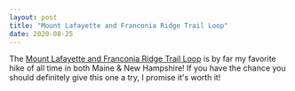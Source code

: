 ```yaml
---
layout: post
title: "Mount Lafayette and Franconia Ridge Trail Loop"
date: 2020-08-25
---
```


The [Mount Lafayette and Franconia Ridge Trail Loop](https://www.alltrails.com/trail/us/new-hampshire/mount-lafayette-and-franconia-ridge-trail-loop) is by far my favorite
hike of all time in both Maine & New Hampshire! If you have the chance you should definitely give this one a try, I promise it's worth it! 

